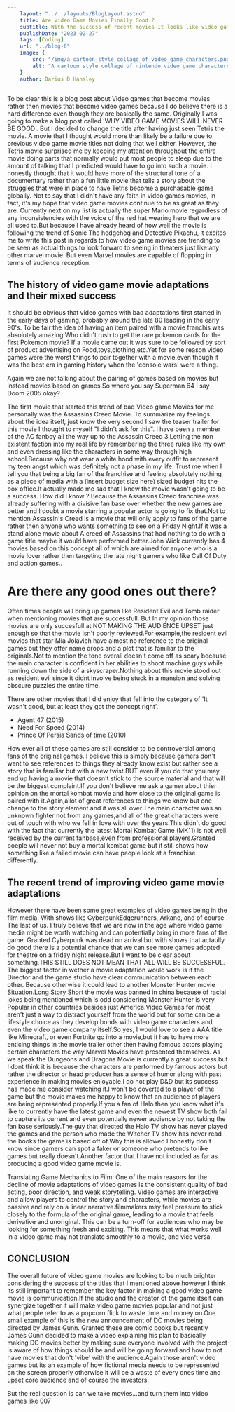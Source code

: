 ```yaml
---
    layout: "../../layouts/BlogLayout.astro"
    title: Are Video Game Movies Finally Good ?
    subtitle: With the success of recent movies it looks like video games 
    publishDate: "2023-02-27"
    tags: [Coding]
    url: "../blog-6"
    image: {
        src: "/img/a_cartoon_style_collage_of_video_game_characters.png",
        alt: "A cartoon style collage of nintendo video game characters",
    } 
    author: Darius D Hansley
---
```


<p class="blogP">
    To be clear this is a blog post about Video games that become movies rather then movies that become video games because I do believe there is a hard difference even though they are basically the same. Originally I was going to make a blog post called 'WHY VIDEO GAME MOVIES WILL NEVER BE GOOD'. But I decided to change the title after having just seen Tetris the movie. A movie that I thought would more than likely be a failure due to previous video game movie titles not doing that well either. However, the Tetris movie surprised me by keeping my attention throughout the entire movie doing parts that normally would put most people to sleep due to the amount of talking that I predicted would have to go into such a movie. I honestly thought that it would have more of the structural tone of a documentary rather than a fun little movie that tells a story about the struggles that were in place to have Tetris become a purchasable game globally.
    Not to say that I didn't have any faith in video games movies, in fact, it's my hope that video game movies continue to be as great as they are. Currently next on my list is actually the super Mario movie regardless of any inconsistencies with the voice of the red hat wearing hero that we are all used to.But because I have already heard of how well the movie is following the trend of Sonic The hedgehog and Detective Pikachu, it excites me to write this post in regards to how video game movies are trending to be seen as actual things to look forward to seeing in theaters just like any other marvel movie. But even Marvel movies are capable of flopping in terms of audience reception.
</p>

 
<h2>The history of video game movie adaptations and their mixed success</h2>



<p class="blogP">It should be obvious that video games with bad adaptations first started in the early days of gaming, probably around the late 80 leading in the early 90's. To be fair the idea of having an item paired with a movie franchis was absolutely amazing.Who didn't rush to get the rare pokemon cards for the first Pokemon movie? If a movie came out it was sure to be followed by sort of product advertising on Food,toys,clothing,etc.Yet for some reason video games were the worst things to pair together with a movie,even though it was the best era in gaming history when the 'console wars' were a thing.</p>

<p class="blogP">Again we are not talking about the pairing of games based on movies but instead movies based on games.So where you say Superman 64 I say Doom 2005 okay?</p>

<p class="blogP">
    The first movie that started this trend of bad Video game Movies for me personally was the Assassins Creed Movie. To summarize my feelings about the idea itself, just know the very second I saw the teaser trailer for this movie I thought to myself "I didn't ask for this".
    I have been a member of the AC fanboy all the way up to the Assassin Creed 3.Letting the non existent faction into my real life by remembering the three rules like my own and even dressing like the characters in some way through high school.Because why not wear a white hood with every outfit to represent my teen angst which was definitely not a phase in my life. Trust me when I tell you that being a big fan of the franchise and feeling absolutely nothing as a piece of media with a (insert budget size here) sized budget hits the box office.It actually made me sad that I knew the movie wasn't going to be a success. How did I know ? Because the Assassins Creed franchise was already suffering with a divisive fan base over whether the new games are better and I doubt a movie starring a popular actor is going to fix that.Not to mention Assassin's Creed is a movie that will only apply to fans of the game rather then anyone who wants something to see on a Friday Night.If it was a stand alone movie about A creed of Assassins that had nothing to do with a game title maybe it would have performed better.John Wick currently has 4 movies based on this concept all of which are aimed for anyone who is a movie lover rather then targeting the late night gamers who like Call Of Duty and action games..
</p>


<h1>Are there any good ones out there?</h1>


<p class="blogP">Often times people will bring up games like Resident Evil and Tomb raider when mentioning movies that are successfull. But In my opinion those movies are only succesfull at NOT MAKING THE AUDIENCE UPSET just enough so that the movie isn't poorly reviewed.For example,the resident evil movies that star Mia Jolavich have almost no reference to the original games but they offer name drops and a plot that is familiar to the originals.Not to mention the tone overall doesn't come off as scary because the main character is confident in her abilities to shoot machine guys while running down the side of a skyscraper.Nothing about this movie stood out as resident evil since it didnt involve being stuck in a mansion and solving obscure puzzles the entire time.</p>

<p class="blogP">There are other movies that I did enjoy that fell into the category of 'It wasn't good, but at least they got the concept right'.</p>
<ul>
<li>Agent 47 (2015)</li>
<li>Need For Speed (2014)</li>
<li>Prince Of Persia Sands of time (2010)</li>
</ul>




<p class="blogP">How ever all of these games are still consider to be controversial among fans of the original games. I believe this is simply because gamers don't want to see references to things they already know exist but rather see a story that is familiar but with a new twist.BUT even if you do that you may end up having a movie that doesn't stick to the source material and that will be the biggest complaint.If you don't believe me ask a gamer about thier opinion on the mortal kombat movie and how close to the original game is paired with it.Again,allot of great references to things we know but one change to the story element and it was all over.The main character was an unknown fighter not from any games,and all of the great characters were out of touch with who we fell in love with over the years.This didn't do good with the fact that currently the latest Mortal Kombat Game (MK11) is not well received by the current fanbase,even from professional players.Granted poeple will never not buy a mortal kombat game but it still shows how something like a failed movie can have people look at a franchise differently.</p>

<h2>The recent trend of improving video game movie adaptations</h2>

<p class="blogP">
    However there have been some great examples of video games being in the film media. With shows like CyberpunkEdgerunners, Arkane, and of course The last of us. I truly believe that we are now in the age where video game media might be worth watching and can potentially bring in more fans of the game.
    Granted Cyberpunk was dead on arrival but with shows that actaully do good there is a potential chance that we can see more games adopted for theatre on a friday night release.But I want to be clear about something,THIS STILL DOES NOT MEAN THAT ALL WILL BE SUCCESSFUL. The biggest factor in wether a movie adaptation would work is if the Director and the game studio have clear communication between each other. Because otherwise it could lead to another Monster Hunter movie Situation.Long Story Short the movie was banned in china because of racial jokes being mentioned which is odd considering Monster Hunter is very Popular in other countries besides just America.Video Games for most aren't just a way to distract yourself from the world but for some can be a lifestyle choice as they develop bonds with video game characters and even the video game company itself.So yes, I would love to see a AAA title like Minecraft, or even Fortnite go into a movie,but it has to have more enticing things in the movie trailer other then having famous actors playing certain characters the way Marvel Movies have presented themselves. As we speak the Dungeons and Dragons Movie is currently a great success but I dont think it is because the characters are performed by famous actors but rather the director or head producer has a sense of humor along with past experience in making movies enjoyable.I do not play D&D but its success has made me consider watching it.I won't be coverted to a player of the game but the movie makes me happy to know that an audience of players are being represented properly.If you a fan of Halo then you know what it's like to currently have the latest game and even the newest TV show both fail to capture its current and even potentially newer audience by not taking the fan base seriously.The guy that directed the Halo TV show has never played the games and the person who made the Witcher TV show has never read the books the game is based off of.Why this is allowed I honestly don't know since gamers can spot a faker or someone who pretends to like games but really doesn't.Another factor that I have not included as far as producing a good video game movie is.
</p>
<p class="blogP">
    
Translating Game Mechanics to Film: One of the main reasons for the decline of movie adaptations of video games is the consistent quality of  bad acting, poor direction, and weak storytelling. Video games are interactive and allow players to control the story and characters, while movies are passive and rely on a linear narrative.filmmakers may feel pressure to stick closely to the formula of the original game, leading to a movie that feels derivative and unoriginal. This can be a turn-off for audiences who may be looking for something fresh and exciting. This means that what works well in a video game may not translate smoothly to a movie, and vice versa.
</p>

<h2>CONCLUSION</h2>
<p class="blogP">
    
The overall future of video game movies are looking to be much brighter considering the success of the titles that I mentioned above however I think its still important to remember the key factor in making a good video game movie is communication.If the studio and the creator of the game itself can synergize together it will make video game movies popular and not just what people refer to as a popcorn flick to waste time and money on.One small example of this is the new announcement of DC movies being directed by James Gunn. Granted these are comic books but recently James Gunn decided to make a video explaining his plan to basically making DC movies better by making sure everyone involved with the project is aware of how things should be and will be going forward and how to not have movies that don't 'vibe' with the audience.Again those aren't video games but its an example of how fictional media needs to be represented on the screen properly otherwise it will be a waste of every ones time and upset core audience and of course the investors.
</p>

<p class="blogP">But the real question is can we take movies...and turn them into video games like 007 </p>